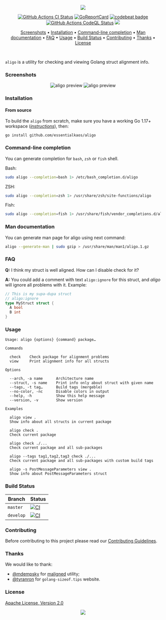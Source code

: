 <p align="center"><a href="#readme"><img src="https://gh.kaos.st/aligo.svg"/></a></p>

<p align="center">
  <a href="https://kaos.sh/w/aligo/ci"><img src="https://kaos.sh/w/aligo/ci.svg" alt="GitHub Actions CI Status" /></a>
  <a href="https://kaos.sh/r/aligo"><img src="https://kaos.sh/r/aligo.svg" alt="GoReportCard" /></a>
  <a href="https://kaos.sh/b/aligo"><img src="https://codebeat.co/badges/18a359f5-50dd-4bfc-95b2-07dee23d018a" alt="codebeat badge" /></a>
  <a href="https://kaos.sh/w/aligo/codeql"><img src="https://kaos.sh/w/aligo/codeql.svg" alt="GitHub Actions CodeQL Status" /></a>
  <a href="#license"><img src="https://gh.kaos.st/apache2.svg"></a>
</p>

<p align="center"><a href="#screenshots">Screenshots</a> • <a href="#installation">Installation</a> • <a href="#command-line-completion">Command-line completion</a> • <a href="#man-documentation">Man documentation</a> • <a href="#faq">FAQ</a> • <a href="#usage">Usage</a> • <a href="#build-status">Build Status</a> • <a href="#contributing">Contributing</a> • <a href="#thanks">Thanks</a> • <a href="#license">License</a></p>

<br/>

`aligo` is a utility for checking and viewing Golang struct alignment info.

### Screenshots

<p align="center">
  <img src="https://gh.kaos.st/aligo-1.png" alt="aligo preview">
  <img src="https://gh.kaos.st/aligo-2.png" alt="aligo preview">
</p>

### Installation

#### From source

To build the `aligo` from scratch, make sure you have a working Go 1.17+ workspace (_[instructions](https://golang.org/doc/install)_), then:

```
go install github.com/essentialkaos/aligo
```

### Command-line completion

You can generate completion for `bash`, `zsh` or `fish` shell.

Bash:
```bash
sudo aligo --completion=bash 1> /etc/bash_completion.d/aligo
```


ZSH:
```bash
sudo aligo --completion=zsh 1> /usr/share/zsh/site-functions/aligo
```


Fish:
```bash
sudo aligo --completion=fish 1> /usr/share/fish/vendor_completions.d/aligo.fish
```

### Man documentation

You can generate man page for aligo using next command:

```bash
aligo --generate-man | sudo gzip > /usr/share/man/man1/aligo.1.gz
```

### FAQ

**Q:** I think my struct is well aligned. How can I disable check for it?

**A:** You could add a comment with text `aligo:ignore` for this struct, and _aligo_ will ignore all problems with it. Example:

```go
// This is my supa-dupa struct
// aligo:ignore
type MyStruct struct {
  A bool
  B int
}
```

### Usage

```
Usage: aligo {options} {command} package…

Commands

  check    Check package for alignment problems
  view     Print alignment info for all structs

Options

  --arch, -a name      Architecture name
  --struct, -s name    Print info only about struct with given name
  --tags, -t tag…      Build tags (mergeble)
  --no-color, -nc      Disable colors in output
  --help, -h           Show this help message
  --version, -v        Show version

Examples

  aligo view .
  Show info about all structs in current package

  aligo check .
  Check current package

  aligo check ./...
  Check current package and all sub-packages

  aligo --tags tag1,tag2,tag3 check ./...
  Check current package and all sub-packages with custom build tags

  aligo -s PostMessageParameters view .
  Show info about PostMessageParameters struct
```

### Build Status

| Branch | Status |
|--------|--------|
| `master` | [![CI](https://kaos.sh/w/aligo/ci.svg?branch=master)](https://kaos.sh/w/aligo/ci?query=branch:master) |
| `develop` | [![CI](https://kaos.sh/w/aligo/ci.svg?branch=develop)](https://kaos.sh/w/aligo/ci?query=branch:develop) |

### Contributing

Before contributing to this project please read our [Contributing Guidelines](https://github.com/essentialkaos/contributing-guidelines#contributing-guidelines).

### Thanks

We would like to thank:

- [@mdempsky](https://github.com/mdempsky) for [maligned](https://github.com/mdempsky/maligned) utility;
- [@tyranron](https://github.com/tyranron) for `golang-sizeof.tips` website.

### License

[Apache License, Version 2.0](http://www.apache.org/licenses/LICENSE-2.0)

<p align="center"><a href="https://essentialkaos.com"><img src="https://gh.kaos.st/ekgh.svg"/></a></p>
